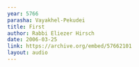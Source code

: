 ```yaml
---
year: 5766
parasha: Vayakhel-Pekudei
title: First
author: Rabbi Eliezer Hirsch
date: 2006-03-25
link: https://archive.org/embed/57662101
layout: audio
---
```

